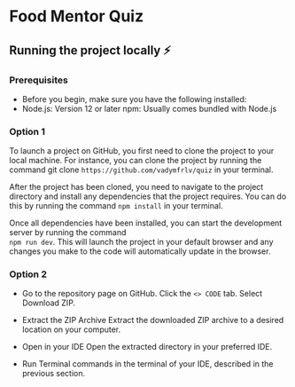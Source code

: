 # Food Mentor Quiz

## Running the project locally ⚡️

### Prerequisites

- Before you begin, make sure you have the following installed:
- Node.js: Version 12 or later npm: Usually comes bundled with Node.js

### Option 1

To launch a project on GitHub, you first need to clone the project to your local machine. For
instance, you can clone the project by running the command git clone
`https://github.com/vadymfrlv/quiz` in your terminal.

After the project has been cloned, you need to navigate to the project directory and install any
dependencies that the project requires. You can do this by running the command `npm install` in your
terminal.

Once all dependencies have been installed, you can start the development server by running the
command <br> `npm run dev`. This will launch the project in your default browser and any changes you
make to the code will automatically update in the browser.

### Option 2

- Go to the repository page on GitHub. Click the `<> CODE` tab. Select Download ZIP.

- Extract the ZIP Archive Extract the downloaded ZIP archive to a desired location on your computer.

- Open in your IDE Open the extracted directory in your preferred IDE.

- Run Terminal commands in the terminal of your IDE, described in the previous section.
